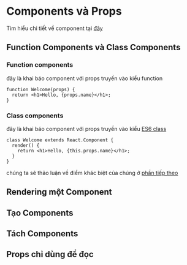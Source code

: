 # Components và Props

Tìm hiểu chi tiết về component tại [đây](https://vi.reactjs.org/docs/react-component.html)

## Function Components và Class Components
### Function components
đây là khai báo component với props truyền vào kiểu function
```tsx
function Welcome(props) {
  return <h1>Hello, {props.name}</h1>;
}
```
### Class components
đây là khai báo component với props truyền vào kiểu [ES6 class](https://developer.mozilla.org/en/docs/Web/JavaScript/Reference/Classes)
```tsx
class Welcome extends React.Component {
  render() {
    return <h1>Hello, {this.props.name}</h1>;
  }
}
```

chúng ta sẽ thảo luận về điểm khác biệt của chúng ở [phần tiếp theo](https://vi.reactjs.org/docs/state-and-lifecycle.html)

## Rendering một Component

## Tạo Components

## Tách Components

## Props chỉ dùng để đọc